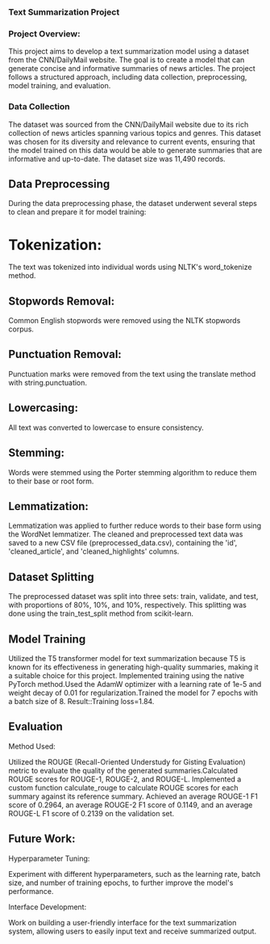 ### Text Summarization Project

### Project Overview:

This project aims to develop a text summarization model using a dataset from the CNN/DailyMail website. The goal is to create a model that can generate concise and informative summaries of news articles. The project follows a structured approach, including data collection, preprocessing, model training, and evaluation.

### Data Collection

The dataset was sourced from the CNN/DailyMail website due to its rich collection of news articles spanning various topics and genres. This dataset was chosen for its diversity and relevance to current events, ensuring that the model trained on this data would be able to generate summaries that are informative and up-to-date. The dataset size was 11,490 records. 

## Data Preprocessing

During the data preprocessing phase, the dataset underwent several steps to clean and prepare it for model training:

# Tokenization: 
The text was tokenized into individual words using NLTK's word_tokenize method.
## Stopwords Removal:
Common English stopwords were removed using the NLTK stopwords corpus.
## Punctuation Removal: 
Punctuation marks were removed from the text using the translate method with string.punctuation.
## Lowercasing:
All text was converted to lowercase to ensure consistency.
## Stemming: 
Words were stemmed using the Porter stemming algorithm to reduce them to their base or root form.
## Lemmatization:
Lemmatization was applied to further reduce words to their base form using the WordNet lemmatizer.
The cleaned and preprocessed text data was saved to a new CSV file (preprocessed_data.csv), containing the 'id', 'cleaned_article', and 'cleaned_highlights' columns.

## Dataset Splitting

The preprocessed dataset was split into three sets: train, validate, and test, with proportions of 80%, 10%, and 10%, respectively. This splitting was done using the train_test_split method from scikit-learn.

## Model Training

Utilized the T5 transformer model for text summarization because T5 is known for its effectiveness in generating high-quality summaries, making it a suitable choice for this project.
Implemented training using the native PyTorch method.Used the AdamW optimizer with a learning rate of 1e-5 and weight decay of 0.01 for regularization.Trained the model for 7 epochs with a batch size of 8.
Result::Training loss=1.84.

## Evaluation

Method Used:

Utilized the ROUGE (Recall-Oriented Understudy for Gisting Evaluation) metric to evaluate the quality of the generated summaries.Calculated ROUGE scores for ROUGE-1, ROUGE-2, and ROUGE-L.
Implemented a custom function calculate_rouge to calculate ROUGE scores for each summary against its reference summary.
Achieved an average ROUGE-1 F1 score of 0.2964, an average ROUGE-2 F1 score of 0.1149, and an average ROUGE-L F1 score of 0.2139 on the validation set.

## Future Work:

Hyperparameter Tuning:

Experiment with different hyperparameters, such as the learning rate, batch size, and number of training epochs, to further improve the model's performance.

Interface Development:

Work on building a user-friendly interface for the text summarization system, allowing users to easily input text and receive summarized output.
